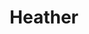 ---
avatar: /images/people/heather.jpg
avatar_small: /images/people/heather_small.jpg
bio: ''
homepage: null
instagram: null
linkedin: null
title: Heather
twitter: https://x.com/scibyte_heather
type: guest
username: heather
youtube: null
---